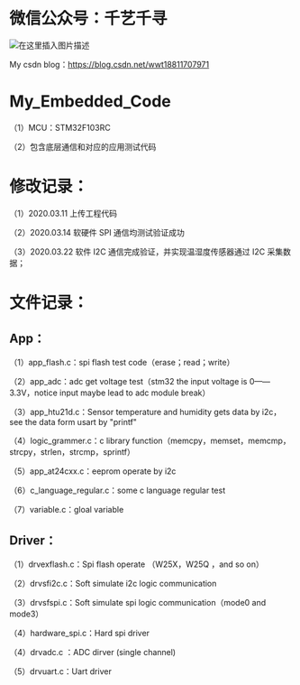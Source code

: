 # 微信公众号：千艺千寻

![在这里插入图片描述](https://img-blog.csdnimg.cn/20200704103640469.jpg)

My csdn blog：https://blog.csdn.net/wwt18811707971

# My_Embedded_Code

（1）MCU：STM32F103RC

（2）包含底层通信和对应的应用测试代码



# 修改记录：

（1）2020.03.11 上传工程代码

（2）2020.03.14 软硬件 SPI 通信均测试验证成功

（3）2020.03.22 软件 I2C 通信完成验证，并实现温湿度传感器通过 I2C 采集数据；


# 文件记录：

## App：

（1）app_flash.c：spi flash test code（erase；read；write）

（2）app_adc：adc get voltage test（stm32 the input voltage is 0——3.3V，notice input maybe lead to adc module break）

（3）app_htu21d.c：Sensor temperature and humidity gets data by i2c，see the data form usart by "printf"

（4）logic_grammer.c：c library function（memcpy，memset，memcmp，strcpy，strlen，strcmp，sprintf）

（5）app_at24cxx.c：eeprom operate by i2c

（6）c_language_regular.c：some c language regular test

（7）variable.c：gloal variable



## Driver：
（1）drvexflash.c：Spi flash operate （W25X，W25Q ，and so on）

（2）drvsfi2c.c：Soft simulate i2c logic communication

（3）drvsfspi.c：Soft simulate spi logic communication（mode0 and mode3）

（4）hardware_spi.c：Hard spi driver

（4）drvadc.c ：ADC dirver (single channel)

（5）drvuart.c：Uart driver 










